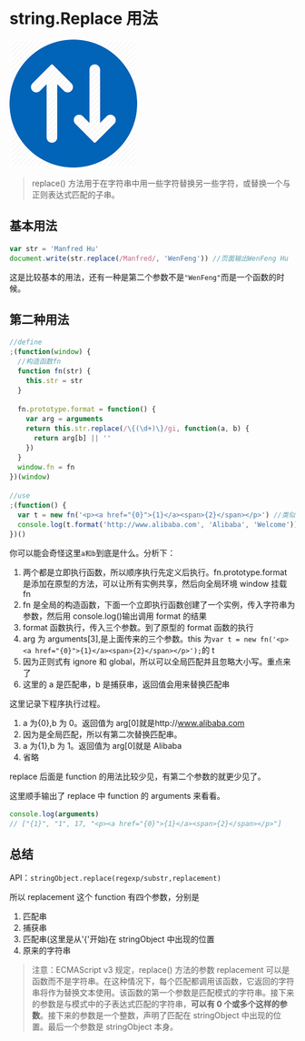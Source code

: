 # string.Replace 用法

![查找替换](https://raw.githubusercontent.com/ManfredHu/manfredHu.github.io/master/images/replace.png)

> replace() 方法用于在字符串中用一些字符替换另一些字符，或替换一个与正则表达式匹配的子串。

## 基本用法

```javascript
var str = 'Manfred Hu'
document.write(str.replace(/Manfred/, 'WenFeng')) //页面输出WenFeng Hu
```

这是比较基本的用法，还有一种是第二个参数不是`"WenFeng"`而是一个函数的时候。

## 第二种用法

```javascript
//define
;(function(window) {
  //构造函数fn
  function fn(str) {
    this.str = str
  }

  fn.prototype.format = function() {
    var arg = arguments
    return this.str.replace(/\{(\d+)\}/gi, function(a, b) {
      return arg[b] || ''
    })
  }
  window.fn = fn
})(window)

//use
;(function() {
  var t = new fn('<p><a href="{0}">{1}</a><span>{2}</span></p>') //类似参数化的输出
  console.log(t.format('http://www.alibaba.com', 'Alibaba', 'Welcome')) //<p><a href="http://www.alibaba.com">Alibaba</a><span>Welcome</span></p>
})()
```

你可以能会奇怪这里`a和b`到底是什么。分析下：


1. 两个都是立即执行函数，所以顺序执行先定义后执行。fn.prototype.format 是添加在原型的方法，可以让所有实例共享，然后向全局环境 window 挂载 fn
2. fn 是全局的构造函数，下面一个立即执行函数创建了一个实例，传入字符串为参数，然后用 console.log()输出调用 format 的结果
3. format 函数执行，传入三个参数。到了原型的 format 函数的执行
4. arg 为 arguments[3],是上面传来的三个参数。this 为`var t = new fn('<p><a href="{0}">{1}</a><span>{2}</span></p>');`的 t
5. 因为正则式有 ignore 和 global，所以可以全局匹配并且忽略大小写。重点来了
6. 这里的 a 是匹配串，b 是捕获串，返回值会用来替换匹配串

这里记录下程序执行过程。

1. a 为{0},b 为 0。返回值为 arg[0]就是http://www.alibaba.com
2. 因为是全局匹配，所以有第二次替换匹配串。
3. a 为{1},b 为 1。返回值为 arg[0]就是 Alibaba
4. 省略

replace 后面是 function 的用法比较少见，有第二个参数的就更少见了。

这里顺手输出了 replace 中 function 的 arguments 来看看。

```javascript
console.log(arguments)
// ["{1}", "1", 17, "<p><a href="{0}">{1}</a><span>{2}</span></p>"]
```

## 总结

API：`stringObject.replace(regexp/substr,replacement)`

所以 replacement 这个 function 有四个参数，分别是

1. 匹配串
2. 捕获串
3. 匹配串(这里是从'{'开始)在 stringObject 中出现的位置
4. 原来的字符串

> 注意：ECMAScript v3 规定，replace() 方法的参数 replacement 可以是函数而不是字符串。在这种情况下，每个匹配都调用该函数，它返回的字符串将作为替换文本使用。该函数的第一个参数是匹配模式的字符串。接下来的参数是与模式中的子表达式匹配的字符串，**可以有 0 个或多个这样的参数**。接下来的参数是一个整数，声明了匹配在 stringObject 中出现的位置。最后一个参数是 stringObject 本身。
